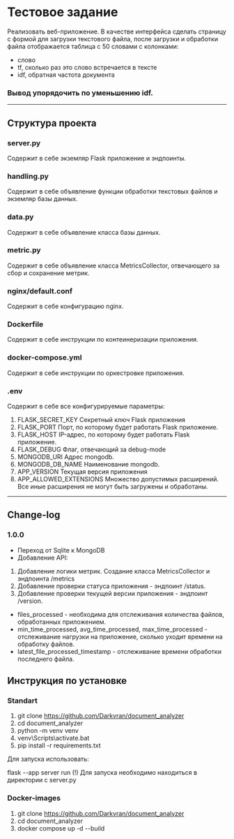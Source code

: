 # Тестовое задание

Реализовать веб-приложение. В качестве интерфейса сделать страницу с формой для загрузки текстового файла, после загрузки и обработки файла отображается таблица с 50 словами с колонками:
- слово
- tf, сколько раз это слово встречается в тексте
- idf, обратная частота документа
### Вывод упорядочить по уменьшению idf.
---
## Структура проекта
### server.py
Содержит в себе экземляр Flask приложение и эндпоинты.

### handling.py
Содержит в себе объявление функции обработки текстовых файлов и экземляр базы данных.

### data.py
Содержит в себе объявление класса базы данных.

### metric.py
Содержит в себе объявление класса MetricsCollector, отвечающего за сбор и сохранение метрик.

### nginx/default.conf
Содержит в себе конфигурацию nginx.

### Dockerfile 
Содержит в себе инструкции по контеинеризации приложения.

### docker-compose.yml
Содержит в себе инструкции по оркестровке приложения.

### .env
Содержит в себе все конфигурируемые параметры:
1. FLASK_SECRET_KEY
Секретный ключ Flask приложения
2. FLASK_PORT
Порт, по которому будет работать Flask приложение.
3. FLASK_HOST
IP-адрес, по которому будет работать Flask приложение.
4. FLASK_DEBUG
Флаг, отвечающий за debug-mode
5. MONGODB_URI
Адрес mongodb.
6. MONGODB_DB_NAME
Наименование mongodb.
7. APP_VERSION
Текущая версия приложения
8. APP_ALLOWED_EXTENSIONS
Множество допустимых расширений. Все иные расширения не могут быть загружены и обработаны.
---
## Change-log
### 1.0.0
- Переход от Sqlite к MongoDB
- Добавление API:
1. Добавление логики метрик. Создание класса MetricsCollector и эндпоинта /metrics
2. Добавление проверки статуса приложения - эндпоинт /status.
3. Добавление проверки текущей версии приложения - эндпоинт /version.
- files_processed - необходима для отслеживания количества файлов, обработанных приложением.
- min_time_processed, avg_time_processed, max_time_processed - отслеживание нагрузки на приложение, сколько уходит времени на обработку файлов.
- latest_file_processed_timestamp - отслеживание времени обработки последнего файла.
## Инструкция по установке
### Standart 
1. git clone https://github.com/Darkvran/document_analyzer
2. cd document_analyzer
3. python -m venv venv
4. venv\Scripts\activate.bat
5. pip install -r requirements.txt

Для запуска использовать:

flask --app server run
(!) Для запуска необходимо находиться в директории с server.py

### Docker-images
1. git clone https://github.com/Darkvran/document_analyzer
2. cd document_analyzer
3. docker compose up -d --build
